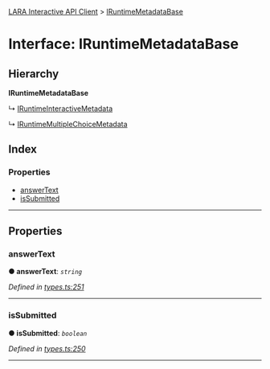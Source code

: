 [LARA Interactive API Client](../README.md) > [IRuntimeMetadataBase](../interfaces/iruntimemetadatabase.md)

# Interface: IRuntimeMetadataBase

## Hierarchy

**IRuntimeMetadataBase**

↳  [IRuntimeInteractiveMetadata](iruntimeinteractivemetadata.md)

↳  [IRuntimeMultipleChoiceMetadata](iruntimemultiplechoicemetadata.md)

## Index

### Properties

* [answerText](iruntimemetadatabase.md#answertext)
* [isSubmitted](iruntimemetadatabase.md#issubmitted)

---

## Properties

<a id="answertext"></a>

###  answerText

**● answerText**: *`string`*

*Defined in [types.ts:251](../../../lara-typescript/src/interactive-api-client/types.ts#L251)*

___
<a id="issubmitted"></a>

###  isSubmitted

**● isSubmitted**: *`boolean`*

*Defined in [types.ts:250](../../../lara-typescript/src/interactive-api-client/types.ts#L250)*

___

